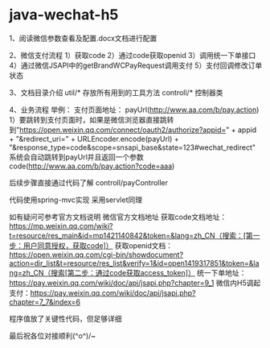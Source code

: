 # java-wechat-h5

1、阅读微信参数查看及配置.docx文档进行配置

2、微信支付流程
1）获取code
2）通过code获取openid
3）调用统一下单接口
4）通过微信JSAPI中的getBrandWCPayRequest调用支付
5）支付回调修改订单状态

3、文档目录介绍
util/*				存放所有用到的工具方法
controll/*			控制器类

4、业务流程
举例：
支付页面地址： payUrl(http://www.aa.com/b/pay.action)
1）要跳转到支付页面时，如果是微信浏览器直接跳转到"https://open.weixin.qq.com/connect/oauth2/authorize?appid=" + appid + "&redirect_uri=" + URLEncoder.encode(payUrl) + "&response_type=code&scope=snsapi_base&state=123#wechat_redirect"
系统会自动跳转到payUrl并且返回一个参数code(http://www.aa.com/b/pay.action?code=aaa)

后续步骤直接通过代码了解
controll/payController

代码使用spring-mvc实现
采用servlet同理

如有疑问可参考官方文档说明
微信官方文档地址
获取code文档地址：https://mp.weixin.qq.com/wiki?t=resource/res_main&id=mp1421140842&token=&lang=zh_CN（搜索：[第一步：用户同意授权，获取code]）
获取openid文档：https://open.weixin.qq.com/cgi-bin/showdocument?action=dir_list&t=resource/res_list&verify=1&id=open1419317851&token=&lang=zh_CN（搜索[第二步：通过code获取access_token]）
统一下单地址：https://pay.weixin.qq.com/wiki/doc/api/jsapi.php?chapter=9_1
微信内H5调起支付：https://pay.weixin.qq.com/wiki/doc/api/jsapi.php?chapter=7_7&index=6

程序值放了关键性代码，但足够详细

最后祝各位对接顺利\(^o^)/~
















              